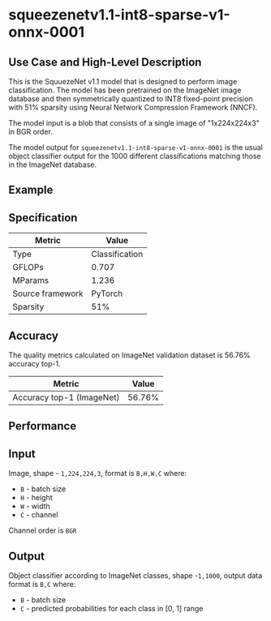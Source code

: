 # squeezenetv1.1-int8-sparse-v1-onnx-0001

## Use Case and High-Level Description

This is the SquuezeNet v1.1 model that is designed to perform image classification. 
The model has been pretrained on the ImageNet image database and then symmetrically quantized 
to INT8 fixed-point precision with 51% sparsity using Neural Network Compression Framework (NNCF).  

The model input is a blob that consists of a single image of "1x224x224x3" in BGR order.

The model output for `squeezenetv1.1-int8-sparse-v1-onnx-0001` is the usual object classifier output for the 1000 different classifications matching those in the ImageNet database.

## Example

## Specification

| Metric            | Value         |
|-------------------|---------------|
| Type              | Classification|
| GFLOPs            | 0.707 |
| MParams           | 1.236 |
| Source framework  | PyTorch    |
| Sparsity  | 51%    |

## Accuracy

The quality metrics calculated on ImageNet validation dataset is 56.76% accuracy top-1.

| Metric                    | Value         |
|---------------------------|---------------|
| Accuracy top-1 (ImageNet) |         56.76% |

## Performance

## Input

Image, shape - `1,224,224,3`, format is `B,H,W,C` where:

- `B` - batch size
- `H` - height
- `W` - width
- `C` - channel

Channel order is `BGR`

## Output

Object classifier according to ImageNet classes, shape -`1,1000`, output data format is `B,C` where:

- `B` - batch size
- `C` - predicted probabilities for each class in  [0, 1] range

